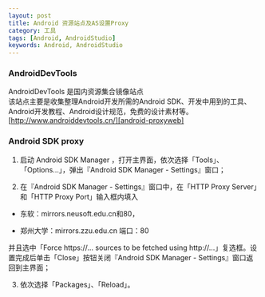 ```yaml
---
layout: post
title: Android 资源站点及AS设置Proxy
category: 工具
tags: [Android, AndroidStudio]
keywords: Android, AndroidStudio
---
```



### AndroidDevTools  

AndroidDevTools 是国内资源集合镜像站点   
该站点主要是收集整理Android开发所需的Android SDK、开发中用到的工具、Android开发教程、Android设计规范，免费的设计素材等。  
[http://www.androiddevtools.cn/][android-proxyweb]


### Android SDK proxy

1. 启动 Android SDK Manager ，打开主界面，依次选择「Tools」、「Options...」，弹出『Android SDK Manager - Settings』窗口；

2. 在『Android SDK Manager - Settings』窗口中，在「HTTP Proxy Server」和「HTTP Proxy Port」输入框内填入

- 东软：mirrors.neusoft.edu.cn和80，

- 郑州大学：mirrors.zzu.edu.cn 端口：80

并且选中「Force https://... sources to be fetched using http://...」复选框。设置完成后单击「Close」按钮关闭『Android SDK Manager - Settings』窗口返回到主界面；

3. 依次选择「Packages」、「Reload」。



[android-proxyweb]:http://www.androiddevtools.cn/
